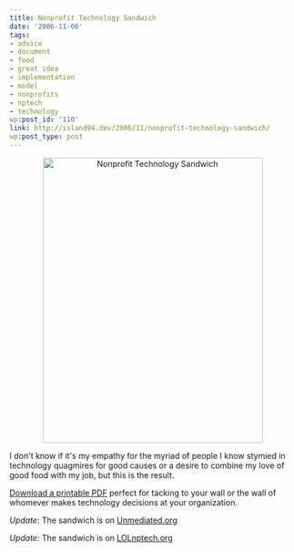 ```yaml
---
title: Nonprofit Technology Sandwich
date: '2006-11-06'
tags:
- advice
- document
- food
- great idea
- implementation
- model
- nonprofits
- nptech
- technology
wp:post_id: '110'
link: http://island94.dev/2006/11/nonprofit-technology-sandwich/
wp:post_type: post
---
```


<div style="text-align:center;">
<a href="http://www.flickr.com/photos/bensheldon/291245824/" title="Photo Sharing"><img src="http://static.flickr.com/108/291245824_85dfbd70a8.jpg" width="386" height="500" alt="Nonprofit Technology Sandwich" /></a>
</div>

I don't know if it's my empathy for the myriad of people I know stymied in technology quagmires for good causes or a desire to combine my love of good food with my job, but this is the result.

<a href="/files/island94.org/nonprofit-tech-sandwich.pdf">Download a printable PDF</a> perfect for tacking to your wall or the wall of whomever makes technology decisions at your organization.

<em>Update:</em> The sandwich is on <a href="http://www.unmediated.org/2006/11/the_nonprofit_t.html">Unmediated.org</a>

<em>Update:</em> The sandwich is on <a href="http://lolnptech.blogspot.com/2007/08/nonprofit-technology-sandwich-anyone.html">LOLnptech.org</a>
